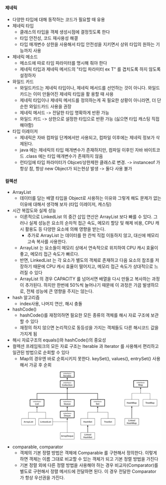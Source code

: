 <h4>제네릭</h4>


- 다양한 타입에 대해 동작하는 코드가 필요할 때 유용
- 제네릭 타입
  - 클래스의 타입을 객체 생성시점에 결정짓도록 한다
  - 타입 안전성, 코드 재사용성 해결
  - 타입 매개변수 상한을 사용해서 타입 안전성을 지키면서 상위 타입의 원하는 기능까지 사용
- 제네릭 메소드
  - 메소드에 따로 타임 파라미터를 명시해 줘야 한다
  - 제네릭 타입과 제네릭 메서드의 "타입 파라미터 ex T" 를 겹치도록 하지 않도록 설정하자
- 와일드 카드
  - 와일드카드는 제네릭 타입이나, 제네릭 메서드를 선언하는 것이 아니다. 와일드카드는 이미 만들어진 제네릭 타입을 활
    용할 때 사용
  - 제네릭 타입이나 제네릭 메서드를 정의하는게 꼭 필요한 상황이 아니라면, 더 단순한 와일드카드 사용을 권장
  - 제네릭 메서드 -> 전달한 타입 명확하게 반환 가능
  - 와일드 카드 -> 상한으로 설정한 타입으로 반환 가능 (싫으면 타입 캐스팅 직접 해야함)
- 타입 이레이저
  - 제네릭은 자바 컴파일 단계에서만 사용되고, 컴파일 이후에는 제네릭 정보가 삭제된다.
  - java 에는 제네릭의 타입 매개변수가 존재하지만, 컴파일 이후인 자바 바이트코드 .class 에는 타입 매개변수가 존재하지 않음
  - 런타임에 타입 파라미터가 Objcet/상한제한 클래스로 변경. -> instanceof 가 항상 참, 항상 new Object가 되는현상 발생 -> 둘다 사용 불가

<h4>컬렉션</h4>

- ArrayList
  - 데이터를 담는 배열 타입을 Object로 사용하는 이유와 그렇게 해도 문제가 없는 이유에 대해서 생각해 보자 (타입 이레이저, 캐스팅)
- 시간 복잡도와 실제 성능 
  - 이론적으로 LinkedList 의 중간 삽입 연산은 ArrayList 보다 빠를 수 있다. 그러나 실제 성능은 요소의 순차적 접근 속도, 메모리 할당 및 해제 비용, CPU 캐시 활용도 등 다양한 요소에 의해 영향을 받는다. 
    - 추가로 ArrayList 는 데이터를 한 칸씩 직접 이동하지 않고, 대신에 메모리 고속 복사를 사용한다.
  - ArrayList 는 요소들이 메모리 상에서 연속적으로 위치하여 CPU 캐시 효율이 좋고, 메모리 접근 속도가 빠르다. 
  - 반면, LinkedList 는 각 요소가 별도의 객체로 존재하고 다음 요소의 참조를 저장하기 때문에 CPU 캐시 효율이 떨어지고, 메모리 접근 속도가 상대적으로 느려질 수 있다 
  - ArrayList 의 경우 CAPACITY 를 넘어서면 배열을 다시 만들고 복사하는 과정이 추가된다. 하지만 한번에 50%씩 늘어나기 때문에 이 과정은 가끔 발생하므로, 전체 성능에 큰 영향을 주지는 않는다.
- hash 알고리즘
  - index사용, 나머지 연산, 해시 충돌
- hashCode()
  - hashCode()를 재정의하면 필요한 모든 종류의 객체를 해시 자료 구조에 보관할 수 있다
  - 재정의 하지 않으면 논리적으로 동등성을 가지는 객체들도 다른 해시코드 값을 가지게 됨
- 해시 자료구조의 equals()와 hashCode()의 중요성
- 컬렉션 프레임워크의 모든 자료 구조는 Iterable 과 Iterator 를 사용해서 편리하고 일관된 방법으로 순회할 수 있다
  - Map의 경우엔 바로 순회시키지 못한다. keySet(), values(), entrySet() 사용해서 가공 후 순회
![img.png](img.png)
- comparable, comparator
  - 객체의 기본 정렬 방법은 객체에 Comparable 를 구현해서 정의한다. 이렇게 하면 객체는 이름 그대로 비교할 수 있는 객체가 되고 기본 정렬 방법을 가진다
  - 기본 정렬 외에 다른 정렬 방법을 사용해야 하는 경우 비교자(Comparator)를 별도로 구현해서 정렬 메서드에 전달하면 된다. 이 경우 전달한 Comparator 가 항상 우선권을 가진다.
